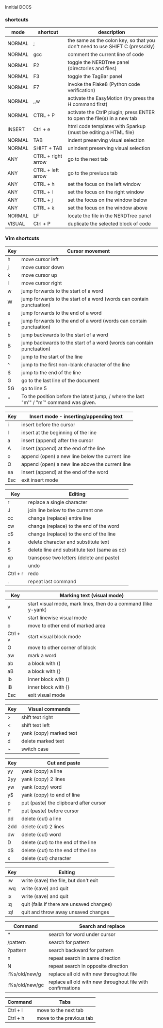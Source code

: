 Innitial DOCS


### shortcuts

mode    | shortcut              | description
--------|-----------------------|-------------------------------------------
NORMAL  | ;                     | the same as the colon key, so that you don't need to use SHIFT C (pressckly) |
NORMAL  | gcc                   | comment the current line of code |
NORMAL  | F2                    | toggle the NERDTree panel (directories and files) |
NORMAL  | F3                    | toggle the TagBar panel |
NORMAL  | F7                    | invoke the Flake8 (Python code verification) |
NORMAL  | ,,w                   | activate the EasyMotion (try press the H command first) |
NORMAL  | CTRL + P              | activate the CtrlP plugin; press ENTER to open the file(s) in a new tab |
INSERT  | Ctrl + e              | html code templates with Sparkup (must be editing a HTML file) |
NORMAL  | TAB                   | indent preserving visual selection |
NORMAL  | SHIFT + TAB           | unindent preserving visual selection |
ANY     | CTRL + right arrow    | go to the next tab |
ANY     | CTRL + left arrow     | go to the previuos tab |
ANY     | CTRL + h              | set the focus on the left window |
ANY     | CTRL + l              | set the focus on the right window |
ANY     | CTRL + j              | set the focus on the window below |
ANY     | CTRL + k              | set the focus on the window above |
NORMAL  | LF                    | locate the file in the NERDTree panel | 
VISUAL  | Ctrl + P              | duplicate the selected block of code |

### Vim shortcuts


Key | Cursor movement
----------------|------------------
h |	move cursor left |
j |	move cursor down |
k |	move cursor up |
l |	move cursor right |
w | 	jump forwards to the start of a word |
W |	jump forwards to the start of a word (words can contain punctuation) |
e |	jump forwards to the end of a word |
E |	jump forwards to the end of a word (words can contain punctuation) |
b |	jump backwards to the start of a word |
B |	jump backwards to the start of a word (words can contain punctuation) |
0 |	jump to the start of the line |
^ |	jump to the first non-blank character of the line |
$ |	jump to the end of the line |
G |	go to the last line of the document |
5G |	go to line 5 |
'' |	To the position before the latest jump, / where the last "m'" / "m`" command was given. |


Key | Insert mode - inserting/appending text
----|----------------------------------------
i |	insert before the cursor | 
I |	insert at the beginning of the line |
a |	insert (append) after the cursor |
A |	insert (append) at the end of the line |
o |	append (open) a new line below the current line |
O |	append (open) a new line above the current line |
ea |	insert (append) at the end of the word |
Esc |	exit insert mode |

Key| Editing
---|-----------
r |	replace a single character | 
J |	join line below to the current one | 
cc |	change (replace) entire line | 
cw |	change (replace) to the end of the word | 
c$ |	change (replace) to the end of the line | 
s |	delete character and substitute text |
S |	delete line and substitute text (same as cc) |
xp |	transpose two letters (delete and paste) |
u |	undo |
Ctrl + r |	redo |
. |	repeat last command |


Key | Marking text (visual mode)
----|----------------------------
v |	start visual mode, mark lines, then do a command (like y-yank) |
V |	start linewise visual mode |
o |	move to other end of marked area |
Ctrl + v |	start visual block mode |
O |	move to other corner of block |
aw |	mark a word |
ab |	a block with () |
aB |	a block with {} |
ib |	inner block with () |
iB |	inner block with {} |
Esc |	exit visual mode |

Key | Visual commands
----|----------------
> |	shift text right |
< |	shift text left |
y |	yank (copy) marked text |
d |	delete marked text |
~ |	switch case |

Key | Cut and paste
----|--------------
yy |	yank (copy) a line |
2yy |	yank (copy) 2 lines |
yw |	yank (copy) word |
y$ |	yank (copy) to end of line |
p |	put (paste) the clipboard after cursor |
P |	put (paste) before cursor |
dd |	delete (cut) a line |
2dd |	delete (cut) 2 lines |
dw |	delete (cut) word |
D |	delete (cut) to the end of the line |
d$ |	delete (cut) to the end of the line |
x |	delete (cut) character |

Key | Exiting
----|--------
:w |	write (save) the file, but don't exit |
:wq |	write (save) and quit |
:x |	write (save) and quit |
:q |	quit (fails if there are unsaved changes) |
:q! |	quit and throw away unsaved changes |

Command | Search and replace
-------|-------------------
* |	search for word under cursor |
/pattern |	search for pattern |
?pattern |	search backward for pattern |
n |	repeat search in same direction |
N |	repeat search in opposite direction |
:%s/old/new/g |	replace all old with new throughout file |
:%s/old/new/gc |	replace all old with new throughout file with confirmations |

Command | Tabs
--------|-----
Ctrl + l |	move to the next tab |
Ctrl + h |	move to the previous tab |
